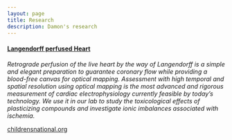 ```yaml
---
layout: page
title: Research
description: Damon's research
---
```




#### <u>Langendorff perfused Heart</u>
*Retrograde perfusion of the live heart by the way of Langendorff is a simple and elegant preparation to guarantee coronary flow while providing a blood-free canvas for optical mapping. Assessment with high temporal and spatial resolution using optical mapping is the most advanced and rigorous measurement of cardiac electrophysiology currently feasible by today’s technology. We use it in our lab to study the toxicological effects of plasticizing compounds and investigate ionic imbalances associated with ischemia.*

[childrensnational.org](childrensnational.org)


<!-- Note: this is how to write a comment in HTML. Everything in here won't show up on your webpage.-->

<!--
To increase the size of the title, use fewer # in front of the paper title.
To decrease the size of the title, use more #. 
To remove the italics, remove the * before and after the description
To remove the underline from the title, remove the <u> tags (<u> and </u>)
-->	